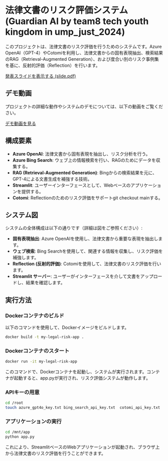 # 法律文書のリスク評価システム (Guardian AI by team8 tech youth kingdom in ump_just_2024)

このプロジェクトは、法律文書のリスク評価を行うためのシステムです。Azure OpenAI（GPT-4）やCotomiを利用し、法律文書からの固有表現抽出、検索結果のRAG（Retrieval-Augmented Generation）、および度合い別のリスク事例集を基に、反射的評価（Reflection）を行います。


[発表スライドを表示する (slide.pdf)](./slide.pdf)

## デモ動画

プロジェクトの詳細な動作やシステムのデモについては、以下の動画をご覧ください。

[デモ動画を見る](https://drive.google.com/drive/my-drive?q=after:2024-09-08%20parent:0AM1Jnh3Y_25wUk9PVA)

## 構成要素

- **Azure OpenAI**: 法律文書から固有表現を抽出し、リスク分析を行う。
- **Azure Bing Search**: ウェブ上の情報検索を行い、RAGのためにデータを収集する。
- **RAG (Retrieval-Augmented Generation)**: Bingからの検索結果を元に、GPT-4による文書生成を補強する技術。
- **Streamlit**: ユーザーインターフェースとして、Webベースのアプリケーションを提供する。
- **Cotomi**: Reflectionのためのリスク評価をサポートgit checkout mainする。

## システム図

システムの全体構成は以下の通りです（詳細は図をご参照ください）:

- **固有表現抽出**: Azure OpenAIを使用し、法律文書から重要な表現を抽出します。
- **ウェブ検索**: Bing Searchを使用して、関連する情報を収集し、リスク評価を補強します。
- **Reflection (反射的評価)**: Cotomiを使用して、法律文書のリスク評価を行います。
- **Streamlit サーバー**: ユーザーがインターフェースを介して文書をアップロードし、結果を確認します。

## 実行方法

### Dockerコンテナのビルド

以下のコマンドを使用して、Dockerイメージをビルドします。

```bash
docker build -t my-legal-risk-app .
```

### Dockerコンテナのスタート

```bash
docker run -it my-legal-risk-app
```
このコマンドで、Dockerコンテナを起動し、システムが実行されます。コンテナが起動すると、app.pyが実行され、リスク評価システムが動作します。

### APIキーの用意

```bash
cd /root
touch azure_gpt4o_key.txt bing_search_api_key.txt  cotomi_api_key.txt
```

### アプリケーションの実行
```bash
cd /mnt/app
python app.py
```
これにより、StreamlitベースのWebアプリケーションが起動され、ブラウザ上から法律文書のリスク評価を行うことができます。

